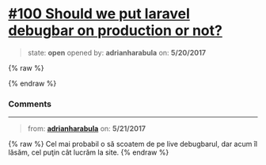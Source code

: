 # [\#100 Should we put laravel debugbar on production or not?](https://github.com/adrianharabula/condr/issues/100)

> state: **open** opened by: **adrianharabula** on: **5/20/2017**

{% raw %}

{% endraw %}


### Comments

---
> from: [**adrianharabula**](https://github.com/adrianharabula/condr/issues/100#issuecomment-302917109) on: **5/21/2017**

{% raw %}
Cel mai probabil o să scoatem de pe live debugbarul, dar acum îl lăsăm, cel puţin cât lucrăm la site.
{% endraw %}
